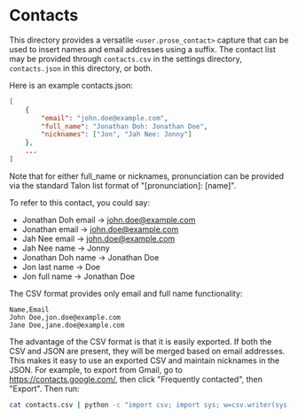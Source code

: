 # Contacts

This directory provides a versatile `<user.prose_contact>` capture that can be
used to insert names and email addresses using a suffix. The contact list may be
provided through `contacts.csv` in the settings directory, `contacts.json` in
this directory, or both.

Here is an example contacts.json:

```json
[
    {
        "email": "john.doe@example.com",
        "full_name": "Jonathan Doh: Jonathan Doe",
        "nicknames": ["Jon", "Jah Nee: Jonny"]
    },
    ...
]
```

Note that for either full_name or nicknames, pronunciation can be provided via
the standard Talon list format of "[pronunciation]: [name]".

To refer to this contact, you could say:

- Jonathan Doh email -> john.doe@example.com
- Jonathan email -> john.doe@example.com
- Jah Nee email -> john.doe@example.com
- Jah Nee name -> Jonny
- Jonathan Doh name -> Jonathan Doe
- Jon last name -> Doe
- Jon full name -> Jonathan Doe

The CSV format provides only email and full name functionality:

```csv
Name,Email
John Doe,jon.doe@example.com
Jane Doe,jane.doe@example.com
```

The advantage of the CSV format is that it is easily exported. If both the CSV
and JSON are present, they will be merged based on email addresses. This makes
it easy to use an exported CSV and maintain nicknames in the JSON. For example,
to export from Gmail, go to https://contacts.google.com/, then click "Frequently
contacted", then "Export". Then run:

```bash
cat contacts.csv | python -c "import csv; import sys; w=csv.writer(sys.stdout); [w.writerow([row['First Name'] + ' ' + row['Last Name'], row['E-mail 1 - Value']]) for row in csv.DictReader(sys.stdin)]"
```

